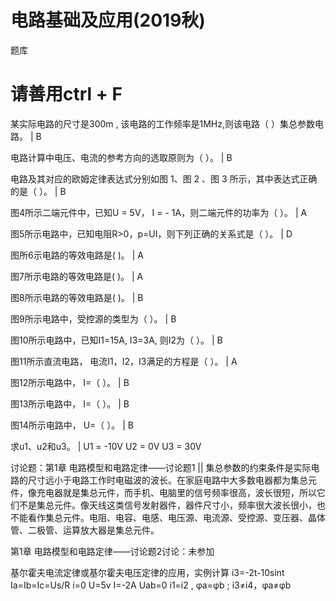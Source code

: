 # 电路基础及应用(2019秋)
题库
# 请善用ctrl + F
某实际电路的尺寸是300m , 该电路的工作频率是1MHz,则该电路（   ）集总参数电路。 |  B 

电路计算中电压、电流的参考方向的选取原则为（   ）。  | B 

电路及其对应的欧姆定律表达式分别如图 1、图 2 、图 3 所示，其中表达式正确的是（  ）。 | B 

图4所示二端元件中，已知U = 5V， I = - 1A，则二端元件的功率为（  ）。 | A 

图5所示电路中，已知电阻R>0，p=UI，则下列正确的关系式是（  ）。 | D

图所6示电路的等效电路是(        )。 | A 

图7所示电路的等效电路是(        )。 | A 

图8所示电路的等效电路是(        )。 | B

图9所示电路中，受控源的类型为（  ）。 | B

图10所示电路中，已知I1=15A, I3=3A, 则I2为（  ）。 | B 

图11所示直流电路， 电流I1，I2，I3满足的方程是（ ）。 | A 

图12所示电路中， I=（      ）。 | B 

图13所示电路中， I=（      ）。 | B

图14所示电路中， U=（      ）。 | B

求u1、u2和u3。 | U1 = -10V U2 = 0V U3 = 30V

讨论题：第1章 电路模型和电路定律——讨论题1  || 集总参数的约束条件是实际电路的尺寸远小于电路工作时电磁波的波长。在家庭电路中大多数电器都为集总元件，像充电器就是集总元件，而手机、电脑里的信号频率很高，波长很短，所以它们不是集总元件。像天线这类信号发射器件，器件尺寸小，频率很大波长很小，也不能看作集总元件。电阻、电容、电感、电压源、电流源、受控源、变压器、晶体管、二极管、运算放大器是集总元件。

第1章 电路模型和电路定律——讨论题2讨论：未参加

基尔霍夫电流定律或基尔霍夫电压定律的应用，实例计算 i3=-2t-10sint
Ia=Ib=Ic=Us/R
i=0
U=5v I=-2A 
Uab=0 
i1=i2 , φa=φb ; i3≠i4，φa≠φb
